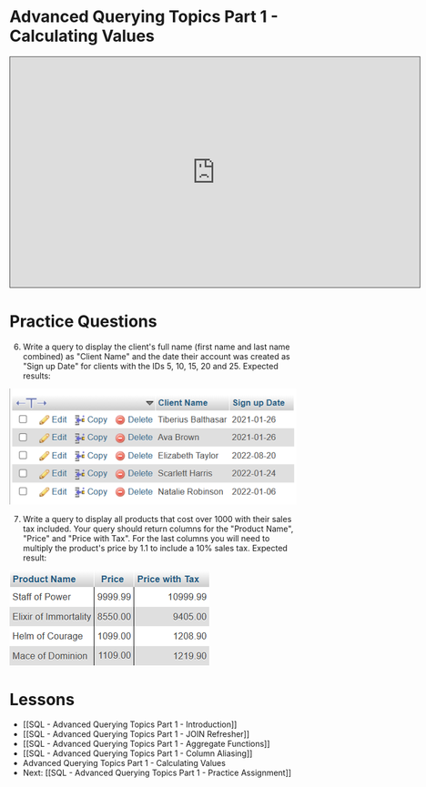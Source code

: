 # Advanced Querying Topics Part 1 - Calculating Values

<iframe src="https://egator.hosted.panopto.com/Panopto/Pages/Embed.aspx?id=cf1f7215-ee7f-4f9a-a03c-b12c00689a49&autoplay=false&offerviewer=true&showtitle=true&showbrand=true&captions=false&interactivity=all" height="405" width="720" style="border: 1px solid #464646;" allowfullscreen allow="autoplay" aria-label="Panopto Embedded Video Player"></iframe>

# Practice Questions
6. Write a query to display the client's full name (first name and last name combined) as "Client Name" and the date their account was created as "Sign up Date" for clients with the IDs 5, 10, 15, 20 and 25. Expected results:
<img src="https://raw.githubusercontent.com/kellerflint/Class-Intro-SQL/hugo/content/Images/AQR6.png">

7. Write a query to display all products that cost over 1000 with their sales tax included. Your query should return columns for the "Product Name", "Price" and "Price with Tax". For the last columns you will need to multiply the product's price by 1.1 to include a 10% sales tax. Expected result:
<img src="https://raw.githubusercontent.com/kellerflint/Class-Intro-SQL/hugo/content/Images/AQR3.png">

# Lessons
- [[SQL - Advanced Querying Topics Part 1 - Introduction]]
- [[SQL - Advanced Querying Topics Part 1 - JOIN Refresher]]
- [[SQL - Advanced Querying Topics Part 1 - Aggregate Functions]]
- [[SQL - Advanced Querying Topics Part 1 - Column Aliasing]]
- Advanced Querying Topics Part 1 - Calculating Values
- Next: [[SQL - Advanced Querying Topics Part 1 - Practice Assignment]]

